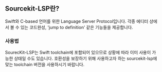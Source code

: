 ## Sourcekit-LSP란?
Swift와 C-based 언어를 위한 Language Server Protocol입니다. 각종 에디터 상에서 볼 수 있는 코드완성, 'jump to definition' 같은 기능들을 제공합니다. 

### 사용법
SourecKit-LSP는 Swift toolchain에 포함되어 있으므로 상황에 따라 이미 사용이 가능한 상태일 수도 있습니다. 호환성을 보장하기 위해 사용하고자 하는 sourcekit-lsp에 맞는 toolchain 버전을 사용하시기 바랍니다.
